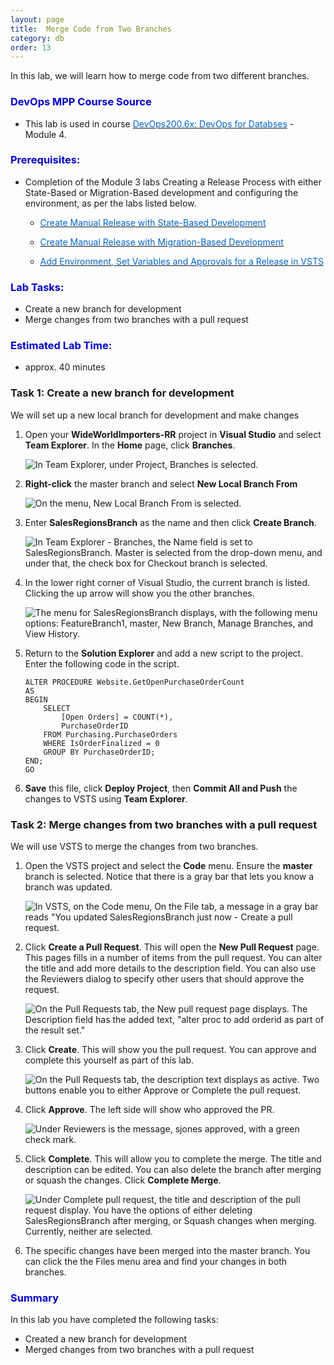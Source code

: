 ```yaml
---
layout: page
title:  Merge Code from Two Branches
category: db
order: 13
---
```


In this lab, we will learn how to merge code from two different branches.

<h3><span style="color: #0000CD;">DevOps MPP Course Source </span></h3>

- This lab is used in course <a href="https://www.edx.org/course/devops-databases-microsoft-devops200-6x-0" target="_blank"><span style="color: #0066cc;" color="#0066cc">DevOps200.6x: DevOps for Databses</span></a> - Module 4.


<h3><span style="color: #0000CD;">Prerequisites: </span></h3>

- Completion of the Module 3 labs Creating a Release Process with either State-Based or Migration-Based development and configuring the environment, as per the labs listed below.
    - <a href="http://microsoft.github.io/PartsUnlimited/db/200.6x-Database-ManualReleasewithStateBasedDev.html" target="_blank"><span style="color: #0066cc;" color="#0066cc">Create Manual Release with State-Based Development </span></a>
    - <a href="http://microsoft.github.io/PartsUnlimited/db/200.6x-Database-ManualReleasewithMigrationBasedDev.html" target="_blank"><span style="color: #0066cc;" color="#0066cc">Create Manual Release with Migration-Based Development  </span></a>
    
    - <a href="http://microsoft.github.io/PartsUnlimited/db/200.6x-Database-SetEnvVariablesandApprovalsinRelease.html" target="_blank"><span style="color: #0066cc;" color="#0066cc">Add Environment, Set Variables and Approvals for a Release in VSTS </span></a>





<h3><span style="color: #0000CD;">Lab Tasks: </span></h3>



- Create a new branch for development
- Merge changes from two branches with a pull request



<h3><span style="color: #0000CD;">Estimated Lab Time:</span></h3>

- approx. 40 minutes  




### Task 1: Create a new branch for development

We will set up a new local branch for development and make changes

1. Open your **WideWorldImporters-RR** project in **Visual Studio** and select **Team Explorer**. In the **Home** page, click **Branches**.

    ![In Team Explorer, under Project, Branches is selected.](../assets/mergecodefromtwobranches-jan2018\Lab4.2_Image1.jpg)

2. **Right-click** the master branch and select **New Local Branch From**

    ![On the menu, New Local Branch From is selected.](../assets/mergecodefromtwobranches-jan2018\Lab4.2_Image2.jpg)

3. Enter **SalesRegionsBranch** as the name and then click **Create Branch**.

    ![In Team Explorer - Branches, the Name field is set to SalesRegionsBranch. Master is selected from the drop-down menu, and under that, the check box for Checkout branch is selected.](../assets/mergecodefromtwobranches-jan2018\Lab4.2_Image3.jpg)

4. In the lower right corner of Visual Studio, the current branch is listed. Clicking the up arrow will show you the other branches.

    ![The menu for SalesRegionsBranch displays, with the following menu options: FeatureBranch1, master, New Branch, Manage Branches, and View History.](../assets/mergecodefromtwobranches-jan2018\Lab4.2_Image4.jpg)

5. Return to the **Solution Explorer** and add a new script to the project. Enter the following code in the script.

    ```
    ALTER PROCEDURE Website.GetOpenPurchaseOrderCount
    AS
    BEGIN
        SELECT
            [Open Orders] = COUNT(*),
            PurchaseOrderID
        FROM Purchasing.PurchaseOrders
        WHERE IsOrderFinalized = 0
        GROUP BY PurchaseOrderID;
    END;
    GO
    ```

6. **Save** this file, click **Deploy Project**, then **Commit All and Push** the changes to VSTS using **Team Explorer**.

### Task 2:  Merge changes from two branches with a pull request

We will use VSTS to merge the changes from two branches.

1. Open the VSTS project and select the **Code** menu. Ensure the **master** branch is selected. Notice that there is a gray bar that lets you know a branch was updated.

    ![In VSTS, on the Code menu, On the File tab, a message in a gray bar reads "You updated SalesRegionsBranch just now - Create a pull request.](../assets/mergecodefromtwobranches-jan2018\Lab4.2_Image5.jpg)

2. Click **Create a Pull Request**. This will open the **New Pull Request** page. This pages fills in a number of items from the pull request. You can alter the title and add more details to the description field. You can also use the Reviewers dialog to specify other users that should approve the request.

    ![On the Pull Requests tab, the New pull request page displays. The Description field has the added text, "alter proc to add orderid as part of the result set."](../assets/mergecodefromtwobranches-jan2018\Lab4.2_Image6.jpg)

3. Click **Create**. This will show you the pull request. You can approve and complete this yourself as part of this lab. 

    ![On the Pull Requests tab, the description text displays as active. Two buttons enable you to either Approve or Complete the pull request.](../assets/mergecodefromtwobranches-jan2018\Lab4.2_Image7.jpg)

4. Click **Approve**. The left side will show who approved the PR.

    ![Under Reviewers is the message, sjones approved, with a green check mark. ](../assets/mergecodefromtwobranches-jan2018\Lab4.2_Image8.jpg)

5. Click **Complete**. This will allow you to complete the merge. The title and description can be edited. You can also delete the branch after merging or squash the changes. Click **Complete Merge**.

    ![Under Complete pull request, the title and description of the pull request display. You have the options of either deleting SalesRegionsBranch after merging, or Squash changes when merging. Currently, neither are selected.](../assets/mergecodefromtwobranches-jan2018\Lab4.2_Image9.jpg)

6. The specific changes have been merged into the master branch. You can click the the Files menu area and find your changes in both branches.


<h3><span style="color: #0000CD;"> Summary</span></h3>

In this lab you have completed the following tasks:
- Created a new branch for development
- Merged changes from two branches with a pull request
